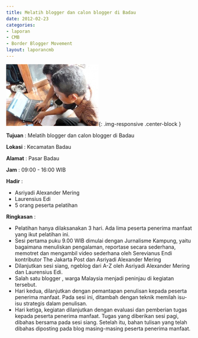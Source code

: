 ```yaml
---
title: Melatih blogger dan calon blogger di Badau
date: 2012-02-23
categories:
- laporan
- CMB
- Border Blogger Movement
layout: laporancmb
---
```


![250px-FEBRUARI_23_2012_PELATIHAN_BBM_DI_BADAU_KAPUAS_HULU.jpg](/_uploads/250px-FEBRUARI_23_2012_PELATIHAN_BBM_DI_BADAU_KAPUAS_HULU.jpg){: .img-responsive .center-block }

**Tujuan** :  Melatih blogger dan calon blogger di Badau 

**Lokasi** :  Kecamatan Badau 

**Alamat** :  Pasar Badau 

**Jam** :  09:00 - 16:00 WIB 

**Hadir** :
* Asriyadi Alexander Mering
* Laurensius Edi
*  5 orang peserta pelatihan

**Ringkasan** :
* Pelatihan hanya dilaksanakan 3 hari. Ada lima peserta penerima manfaat yang ikut pelatihan ini. 
* Sesi pertama puku 9.00 WIB dimulai dengan Jurnalisme Kampung, yaitu  bagaimana menuliskan pengalaman, reportase secara sederhana, memotret  dan mengambil video sederhana oleh  Serevianus Endi  kontributor The  Jakarta Post dan Asriyadi Alexander Mering
* Dilanjutkan sesi siang, ngeblog dari A-Z   oleh Asriyadi Alexander Mering dan Laurensius Edi.
* Salah satu  blogger , warga  Malaysia  menjadi peninjau  di kegiatan tersebut.
* Hari kedua, dilanjutkan dengan pemantapan penulisan kepada peserta  penerima manfaat. Pada sesi ini, ditambah dengan teknik memilah isu-isu  strategis dalam penulisan. 
* Hari ketiga, kegiatan dilanjutkan dengan evaluasi dan pemberian  tugas kepada peserta penerima manfaat. Tugas yang diberikan sesi pagi,  dibahas bersama pada sesi siang. Setelah itu, bahan tulisan yang telah  dibahas diposting pada blog masing-masing peserta penerima manfaat.
